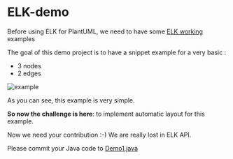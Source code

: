 # ELK-demo
Before using ELK for PlantUML, we need to have some [ELK working](https://www.eclipse.org/elk/) examples

The goal of this demo project is to have a snippet example for a very basic :

 * 3 nodes
 * 2 edges

 ![example](http://www.plantuml.com/plantuml/png/SoWkIImgAStDuKh9J2zABCXGIClFLwZcoijFIJLKY2xEI2n8jIrAJIw91GiPOGePemf1TUhQAO3LetADkRXgkHnIyrA05W80)
 
 As you can see, this example is very simple.
 
 **So now the challenge is here**: to implement automatic layout for this example.
 
Now we need your contribution :-)
We are really lost in ELK API.
 
Please commit your Java code to [Demo1.java](src/demo1/HelloWorld.java)